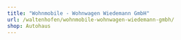 ```yaml
---
title: "Wohnmobile - Wohnwagen Wiedemann GmbH"
url: /waltenhofen/wohnmobile-wohnwagen-wiedemann-gmbh/
shop: Autohaus
---
```

